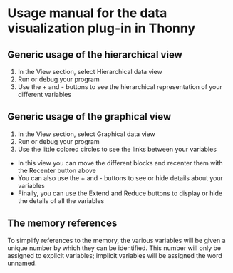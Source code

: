 # Usage manual for the data visualization plug-in in Thonny

## Generic usage of the hierarchical view

1. In the View section, select Hierarchical data view
2. Run or debug your program
3. Use the + and - buttons to see the hierarchical representation of your different variables

## Generic usage of the graphical view

1. In the View section, select Graphical data view
2. Run or debug your program
3. Use the little colored circles to see the links between your variables

- In this view you can move the different blocks and recenter them with the Recenter button above
- You can also use the + and - buttons to see or hide details about your variables
- Finally, you can use the Extend and Reduce buttons to display or hide the details of all the variables

## The memory references

To simplify references to the memory, the various variables will be given a unique number by which they can be identified.
This number will only be assigned to explicit variables; implicit variables will be assigned the word unnamed.

